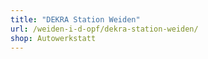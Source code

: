 ```yaml
---
title: "DEKRA Station Weiden"
url: /weiden-i-d-opf/dekra-station-weiden/
shop: Autowerkstatt
---
```

